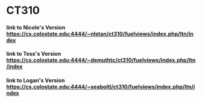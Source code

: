 # CT310

#### link to Nicole's Version https://cs.colostate.edu:4444/~nlstan/ct310/fuelviews/index.php/ltn/index

#### link to Tess's Version https://cs.colostate.edu:4444/~demuthtc/ct310/fuelviews/index.php/ltn/index

#### link to Logan's Version https://cs.colostate.edu:4444/~seaboltl/ct310/fuelviews/index.php/ltn/index
